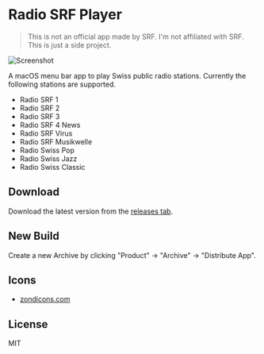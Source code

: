 # Radio SRF Player

> This is not an official app made by SRF. I'm not affiliated with SRF. This is just a side project.

![Screenshot](https://raw.githubusercontent.com/stefanzweifel/radio-srf-menubarapp/master/resources/screenshot.png)

A macOS menu bar app to play Swiss public radio stations. Currently the following stations are supported.

- Radio SRF 1
- Radio SRF 2
- Radio SRF 3
- Radio SRF 4 News
- Radio SRF Virus
- Radio SRF Musikwelle
- Radio Swiss Pop
- Radio Swiss Jazz
- Radio Swiss Classic

## Download

Download the latest version from the [releases tab](https://github.com/stefanzweifel/radio-srf-menubarapp/releases).

## New Build

Create a new Archive by clicking "Product" → "Archive" → "Distribute App".

## Icons

- [zondicons.com](http://zondicons.com)

## License

MIT
